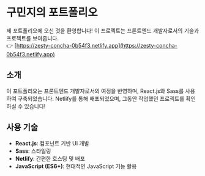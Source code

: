 # 구민지의 포트폴리오

제 포트폴리오에 오신 것을 환영합니다! 이 프로젝트는 프론트엔드 개발자로서의 기술과 프로젝트를 보여줍니다.
<br/>
👉 [https://zesty-concha-0b54f3.netlify.app](https://zesty-concha-0b54f3.netlify.app)

## 소개
이 포트폴리오는 프론트엔드 개발자로서의 여정을 반영하며, React.js와 Sass를 사용하여 구축되었습니다. Netlify를 통해 배포되었으며, 그동안 작업했던 프로젝트를 확인하실 수 있습니다!

## 사용 기술
- **React.js**: 컴포넌트 기반 UI 개발
- **Sass**: 스타일링
- **Netlify**: 간편한 호스팅 및 배포
- **JavaScript (ES6+)**: 현대적인 JavaScript 기능 활용

